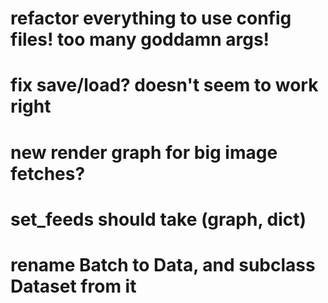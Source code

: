 # refactor everything to use config files!  too many goddamn args!
# fix save/load?  doesn't seem to work right
# new render graph for big image fetches?
# set_feeds should take (graph, dict)
# rename Batch to Data, and subclass Dataset from it
